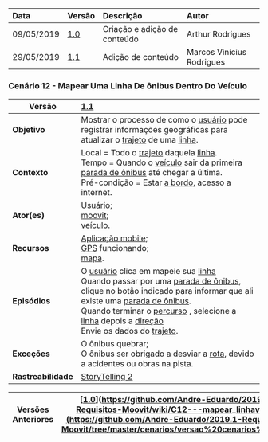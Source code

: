 |Data|Versão|Descrição|Autor|
|:---|:---|:---|:---|
|09/05/2019|[1.0](https://github.com/Andre-Eduardo/2019.1-Requisitos-Moovit/tree/master/cenarios/versao%20cenarios%201.0)|Criação e adição de conteúdo|Arthur Rodrigues|
|29/05/2019|[1.1](https://github.com/Andre-Eduardo/2019.1-Requisitos-Moovit/tree/master/cenarios/versao%20cenarios%201.1)|Adição de conteúdo|Marcos Vinícius Rodrigues|


### Cenário 12 - Mapear Uma Linha De ônibus Dentro Do Veículo

|**Versão**| [1.1](https://github.com/Andre-Eduardo/2019.1-Requisitos-Moovit/tree/master/cenarios/versao%20cenarios%201.1)
|--|:--|
|**Objetivo**|Mostrar o processo de como o [usuário](https://github.com/Andre-Eduardo/2019.1-Requisitos-Moovit/wiki/L65-Usu%C3%A1rio) pode registrar informações geográficas para atualizar o [trajeto](https://github.com/Andre-Eduardo/2019.1-Requisitos-Moovit/wiki/L63-Trajeto) de uma [linha](https://github.com/Andre-Eduardo/2019.1-Requisitos-Moovit/wiki/L27---linha). |
|**Contexto**|Local = Todo o [trajeto](https://github.com/Andre-Eduardo/2019.1-Requisitos-Moovit/wiki/L63-Trajeto) daquela [linha](https://github.com/Andre-Eduardo/2019.1-Requisitos-Moovit/wiki/L27---linha).<br> Tempo = Quando o [veículo](https://github.com/Andre-Eduardo/2019.1-Requisitos-Moovit/wiki/L66-Veiculo) sair da primeira [parada de ônibus](https://github.com/Andre-Eduardo/2019.1-Requisitos-Moovit/wiki/L42---parada-de-onibus) até chegar a última.<br>Pré-condição = Estar [a bordo](https://github.com/Andre-Eduardo/2019.1-Requisitos-Moovit/wiki/L01---a-bordo), acesso a internet. |
|**Ator(es)**|[Usuário](https://github.com/Andre-Eduardo/2019.1-Requisitos-Moovit/wiki/L65-Usu%C3%A1rio);<br> [moovit](https://github.com/Andre-Eduardo/2019.1-Requisitos-Moovit/wiki/Lexicos#moovit);<br> [veículo](https://github.com/Andre-Eduardo/2019.1-Requisitos-Moovit/wiki/L66-Veiculo). |
|**Recursos**|[Aplicação mobile](https://github.com/Andre-Eduardo/2019.1-Requisitos-Moovit/wiki/L03---aplica%C3%A7ao-mobile);<br>[GPS](https://github.com/Andre-Eduardo/2019.1-Requisitos-Moovit/wiki/L21---gps) funcionando;<br> [mapa](https://github.com/Andre-Eduardo/2019.1-Requisitos-Moovit/wiki/L18---mapa). |
|**Episódios**|O [usuário](https://github.com/Andre-Eduardo/2019.1-Requisitos-Moovit/wiki/L65-Usu%C3%A1rio) clica em mapeie sua [linha](https://github.com/Andre-Eduardo/2019.1-Requisitos-Moovit/wiki/L27---linha)<br> Quando passar por uma [parada de ônibus](https://github.com/Andre-Eduardo/2019.1-Requisitos-Moovit/wiki/L42---parada-de-onibus), clique no botão indicado para informar que ali existe uma [parada de ônibus](https://github.com/Andre-Eduardo/2019.1-Requisitos-Moovit/wiki/L42---parada-de-onibus).<br>Quando terminar o [percurso](https://github.com/Andre-Eduardo/2019.1-Requisitos-Moovit/wiki/L50---percurso) , selecione a [linha](https://github.com/Andre-Eduardo/2019.1-Requisitos-Moovit/wiki/L27---linha) depois a [direção](https://github.com/Andre-Eduardo/2019.1-Requisitos-Moovit/wiki/L15---dire%C3%A7%C3%A3o)<br> Envie os dados do [trajeto](https://github.com/Andre-Eduardo/2019.1-Requisitos-Moovit/wiki/L63-Trajeto). |
|**Exceções**|O ônibus quebrar;<br>O ônibus ser obrigado a desviar a [rota](https://github.com/Andre-Eduardo/2019.1-Requisitos-Moovit/wiki/L58---rota), devido a acidentes ou obras na pista. |
|**Rastreabilidade**| [StoryTelling 2](https://github.com/Andre-Eduardo/2019.1-Requisitos-Moovit/wiki/Storytelling#storytelling-2---intera%C3%A7%C3%A3o-de-novo-usu%C3%A1rio-com-o-sistema)

|Versões Anteriores|[[1.0](https://github.com/Andre-Eduardo/2019.1-Requisitos-Moovit/tree/master/cenarios/versao%20cenarios%201.0)](https://github.com/Andre-Eduardo/2019.1-Requisitos-Moovit/wiki/C12---mapear_linhav[1.0](https://github.com/Andre-Eduardo/2019.1-Requisitos-Moovit/tree/master/cenarios/versao%20cenarios%201.0))|
|--|--|
